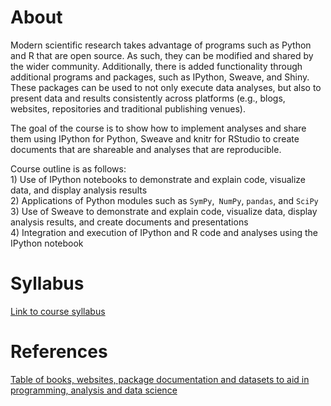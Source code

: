# About
Modern scientific research takes advantage of programs such as Python and R that are open source. As such, they can be modified and shared by the wider community. Additionally, there is added functionality through additional programs and packages, such as IPython, Sweave, and Shiny. These packages can be used to not only execute data analyses, but also to present data and results consistently across platforms (e.g., blogs, websites, repositories and traditional publishing venues).

The goal of the course is to show how to implement analyses and share them using IPython for Python, Sweave and knitr for RStudio to create documents that are shareable and analyses that are reproducible.  

Course outline is as follows:  
    1)    Use of IPython notebooks to demonstrate and explain code, visualize data, and display analysis results  
    2)    Applications of Python modules such as `SymPy`,` NumPy`, `pandas`, and `SciPy`  
    3)    Use of Sweave to demonstrate and explain code, visualize data, display analysis results, and create documents and presentations  
    4)    Integration and execution of IPython and R code and analyses using the IPython notebook

# Syllabus
[Link to course syllabus](https://github.com/IRCS-analysis-mini-courses/reproducible-research/blob/master/SYLLABUS.md)

# References
[Table of books, websites, package documentation and datasets to aid in programming, analysis and data science](https://github.com/IRCS-analysis-mini-courses/reproducible-research/blob/master/REFERENCES.md)
